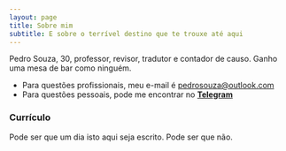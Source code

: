 ```yaml
---
layout: page
title: Sobre mim
subtitle: E sobre o terrível destino que te trouxe até aqui
---
```


Pedro Souza, 30, professor, revisor, tradutor e contador de causo. Ganho uma mesa de bar como ninguém. 

- Para questões profissionais, meu e-mail é pedrosouza@outlook.com
- Para questões pessoais, pode me encontrar no [**Telegram**](https://t.me/@aboutpedro)


### Currículo

Pode ser que um dia isto aqui seja escrito. Pode ser que não.
